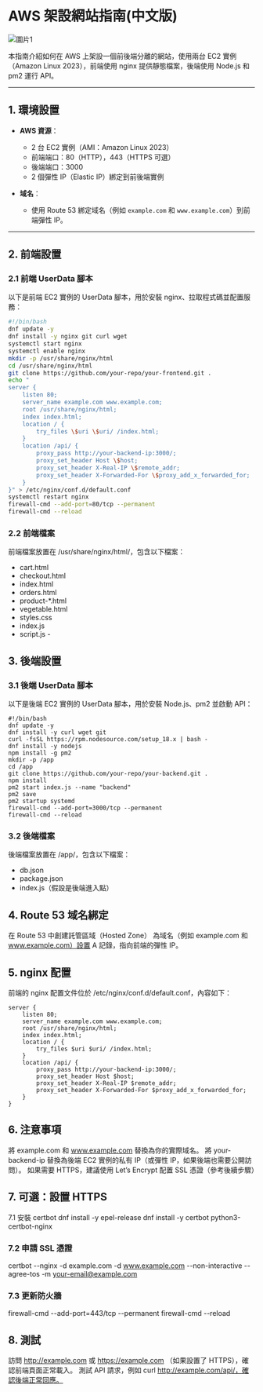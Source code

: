 # AWS 架設網站指南(中文版)
![圖片1](https://github.com/user-attachments/assets/a50a3907-1ac4-49c7-90f0-3249590cabf3)

本指南介紹如何在 AWS 上架設一個前後端分離的網站，使用兩台 EC2 實例（Amazon Linux 2023），前端使用 nginx 提供靜態檔案，後端使用 Node.js 和 pm2 運行 API。

---

## 1. 環境設置

- **AWS 資源**：
  - 2 台 EC2 實例（AMI：Amazon Linux 2023）
  - 前端端口：80（HTTP），443（HTTPS 可選）
  - 後端端口：3000
  - 2 個彈性 IP（Elastic IP）綁定到前後端實例

- **域名**：
  - 使用 Route 53 綁定域名（例如 `example.com` 和 `www.example.com`）到前端彈性 IP。

---

## 2. 前端設置

### 2.1 前端 UserData 腳本

以下是前端 EC2 實例的 UserData 腳本，用於安裝 nginx、拉取程式碼並配置服務：

```bash
#!/bin/bash
dnf update -y
dnf install -y nginx git curl wget
systemctl start nginx
systemctl enable nginx
mkdir -p /usr/share/nginx/html
cd /usr/share/nginx/html
git clone https://github.com/your-repo/your-frontend.git .
echo "
server {
    listen 80;
    server_name example.com www.example.com;
    root /usr/share/nginx/html;
    index index.html;
    location / {
        try_files \$uri \$uri/ /index.html;
    }
    location /api/ {
        proxy_pass http://your-backend-ip:3000/;
        proxy_set_header Host \$host;
        proxy_set_header X-Real-IP \$remote_addr;
        proxy_set_header X-Forwarded-For \$proxy_add_x_forwarded_for;
    }
}" > /etc/nginx/conf.d/default.conf
systemctl restart nginx
firewall-cmd --add-port=80/tcp --permanent
firewall-cmd --reload


```


### 2.2 前端檔案
前端檔案放置在 /usr/share/nginx/html/，包含以下檔案：

- cart.html
- checkout.html
- index.html
- orders.html
- product-*.html
- vegetable.html
- styles.css
- index.js
- script.js -


## 3. 後端設置

### 3.1 後端 UserData 腳本
以下是後端 EC2 實例的 UserData 腳本，用於安裝 Node.js、pm2 並啟動 API：

```
#!/bin/bash
dnf update -y
dnf install -y curl wget git
curl -fsSL https://rpm.nodesource.com/setup_18.x | bash -
dnf install -y nodejs
npm install -g pm2
mkdir -p /app
cd /app
git clone https://github.com/your-repo/your-backend.git .
npm install
pm2 start index.js --name "backend"
pm2 save
pm2 startup systemd
firewall-cmd --add-port=3000/tcp --permanent
firewall-cmd --reload

```

### 3.2 後端檔案
後端檔案放置在 /app/，包含以下檔案：

- db.json
- package.json
- index.js（假設是後端進入點）

## 4. Route 53 域名綁定
在 Route 53 中創建託管區域（Hosted Zone）
為域名（例如 example.com 和 www.example.com）設置 A 記錄，指向前端的彈性 IP。

## 5. nginx 配置
前端的 nginx 配置文件位於 /etc/nginx/conf.d/default.conf，內容如下：
```
server {
    listen 80;
    server_name example.com www.example.com;
    root /usr/share/nginx/html;
    index index.html;
    location / {
        try_files $uri $uri/ /index.html;
    }
    location /api/ {
        proxy_pass http://your-backend-ip:3000/;
        proxy_set_header Host $host;
        proxy_set_header X-Real-IP $remote_addr;
        proxy_set_header X-Forwarded-For $proxy_add_x_forwarded_for;
    }
}
```
## 6. 注意事項
將 example.com 和 www.example.com 替換為你的實際域名。
將 your-backend-ip 替換為後端 EC2 實例的私有 IP（或彈性 IP，如果後端也需要公開訪問）。
如果需要 HTTPS，建議使用 Let’s Encrypt 配置 SSL 憑證（參考後續步驟）

## 7. 可選：設置 HTTPS
7.1 安裝 certbot
dnf install -y epel-release
dnf install -y certbot python3-certbot-nginx

### 7.2 申請 SSL 憑證
certbot --nginx -d example.com -d www.example.com --non-interactive --agree-tos -m your-email@example.com

### 7.3 更新防火牆
firewall-cmd --add-port=443/tcp --permanent
firewall-cmd --reload

## 8. 測試
訪問 http://example.com  或  https://example.com  （如果設置了 HTTPS），確認前端頁面正常載入。
測試 API 請求，例如 curl http://example.com/api/，確認後端正常回應。




